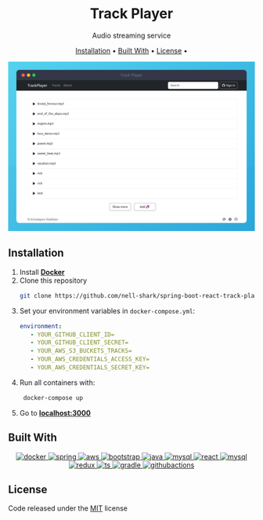 <div align="center">

# Track Player

Audio streaming service

[Installation](#installation) •
[Built With](#built-with) •
[License](#license) •


![screenshot](.github/thumbnail.png)

</div>

## Installation

1. Install **[Docker](https://www.docker.com/)**
2. Clone this repository
    ```bash
    git clone https://github.com/nell-shark/spring-boot-react-track-player
    ```
3. Set your environment variables in ```docker-compose.yml```:
   ```yaml
   environment:
      - YOUR_GITHUB_CLIENT_ID=
      - YOUR_GITHUB_CLIENT_SECRET=
      - YOUR_AWS_S3_BUCKETS_TRACKS=
      - YOUR_AWS_CREDENTIALS_ACCESS_KEY=
      - YOUR_AWS_CREDENTIALS_SECRET_KEY=
    ```
4. Run all containers with:
   ```bash
    docker-compose up
    ```
5. Go to **[localhost:3000](http://localhost:3000)**

## Built With

<p align="center">
  <a href="https://www.docker.com/">
    <img src="https://skillicons.dev/icons?i=docker"  alt='docker'/>
  </a>
  <a href="https://spring.io/">
    <img src="https://skillicons.dev/icons?i=spring"  alt='spring'/>
  </a>
  <a href="https://aws.amazon.com/">
    <img src="https://skillicons.dev/icons?i=aws"  alt='aws'/>
  </a>
  <a href="https://getbootstrap.com/">
    <img src="https://skillicons.dev/icons?i=bootstrap"  alt='bootstrap'/>
  </a>
  <a href="https://java.com/">
    <img src="https://skillicons.dev/icons?i=java"  alt='java'/>
  </a>
  <a href="https://www.mysql.com/">
    <img src="https://skillicons.dev/icons?i=mysql"  alt='mysql'/>
  </a>
  <a href="https://react.dev/">
    <img src="https://skillicons.dev/icons?i=react"  alt='react'/>
  </a>
  <a href="https://www.mysql.com/">
    <img src="https://skillicons.dev/icons?i=mysql"  alt='mysql'/>
  </a>
  <a href="https://redux.js.org/">
    <img src="https://skillicons.dev/icons?i=redux"  alt='redux'/>
  </a>
  <a href="https://www.typescriptlang.org/">
    <img src="https://skillicons.dev/icons?i=ts"  alt='ts'/>
  </a>
  <a href="https://gradle.org/">
    <img src="https://skillicons.dev/icons?i=gradle"  alt='gradle'/>
  </a>
  <a href="https://github.com/nell-shark/spring-boot-react-track-player/actions">
    <img src="https://skillicons.dev/icons?i=githubactions"  alt='githubactions'/>
  </a>
</p>

## License

Code released under the [MIT](https://choosealicense.com/licenses/mit/) license

